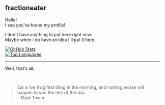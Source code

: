 ## fractioneater
Hello!  
I see you've found my profile!

I don't have anything to put here right now.  
Maybe when I do have an idea I'll put it here.

[![GitHub Stats](https://github-readme-stats.vercel.app/api?username=fractioneater&count_private=true&show_icons=true&hide_rank=true&card_width=400px&hide_border=true&theme=nord)](https://github.com/fractioneater?tab=repositories)<br>
[![Top Languages](https://github-readme-stats.vercel.app/api/top-langs/?username=fractioneater&card_width=350px&layout=compact&exclude_repo=battle-bound&hide_title=true&hide_border=true&theme=nord)](https://github.com/fractioneater?tab=repositories)

****

Well, that's all.

<br>

> Eat a live frog first thing in the morning, and nothing worse will happen to you the rest of the day.  
> \- Mark Twain
